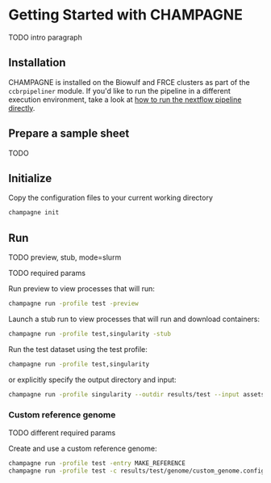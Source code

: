 # Getting Started with CHAMPAGNE

TODO intro paragraph

## Installation

CHAMPAGNE is installed on the Biowulf and FRCE clusters as part of the
`ccbrpipeliner` module.
If you'd like to run the pipeline in a different execution environment,
take a look at [how to run the nextflow pipeline directly](nextflow.md).

## Prepare a sample sheet

TODO

## Initialize

Copy the configuration files to your current working directory

```sh
champagne init
```

## Run

TODO preview, stub, mode=slurm

TODO required params

Run preview to view processes that will run:

```sh
champagne run -profile test -preview
```

Launch a stub run to view processes that will run and download containers:

```sh
champagne run -profile test,singularity -stub
```

Run the test dataset using the test profile:

```sh
champagne run -profile test,singularity
```

or explicitly specify the output directory and input:

```sh
champagne run -profile singularity --outdir results/test --input assets/samplesheet_test.csv
```

### Custom reference genome

TODO different required params

Create and use a custom reference genome:

```sh
champagne run -profile test -entry MAKE_REFERENCE
champagne run -profile test -c results/test/genome/custom_genome.config
```
